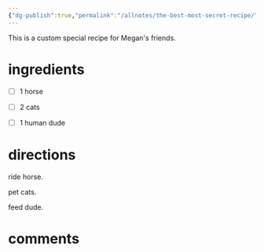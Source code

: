 ```yaml
---
{"dg-publish":true,"permalink":"/allnotes/the-best-most-secret-recipe/"}
---
```




This is a custom special recipe for Megan's friends.


# ingredients
- [ ] 1 horse
- [ ] 2 cats
- [ ] 1 human dude


# directions

ride horse.

pet cats.

feed dude.


# comments

